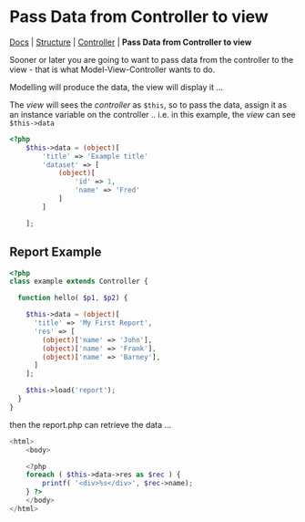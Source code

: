 # Pass Data from Controller to view

[Docs](.) | [Structure](structure) | [Controller](structureController) | **Pass Data from Controller to view**

Sooner or later you are going to want to pass data from the controller to the view - that is what Model-View-Controller wants to do.

Modelling will produce the data, the view will display it ...

The *view* will sees the *controller* as ```$this```, so to pass the data, assign it as an instance variable on the controller .. i.e. in this example, the *view* can see ```$this->data```

```php
<?php
    $this->data = (object)[
        'title' => 'Example title'
        'dataset' => [
            (object)[
                'id' => 1,
                'name' => 'Fred'
            ]
        ]

    ];

```

## Report Example

```php
<?php
class example extends Controller {

  function hello( $p1, $p2) {

    $this->data = (object)[
      'title' => 'My First Report',
      'res' => [
        (object)['name' => 'John'],
        (object)['name' => 'Frank'],
        (object)['name' => 'Barney'],
      ]
    ];

    $this->load('report');
  }
}
```

then the report.php can retrieve the data ...

```php
<html>
    <body>

    <?php
    foreach ( $this->data->res as $rec ) {
        printf( '<div>%s</div>', $rec->name);
    } ?>
    </body>
</html>
```
